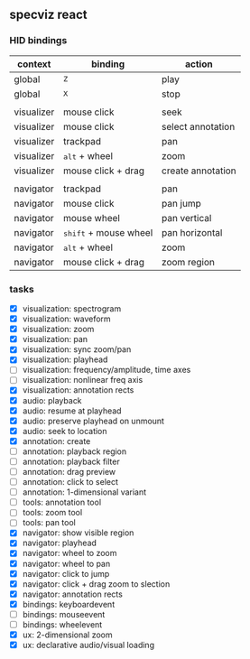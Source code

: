 ## specviz react

### HID bindings

|context|binding|action|
|--|--|--|
|global|<kbd>Z</kbd>|play|
|global|<kbd>X</kbd>|stop|
||||
|visualizer|mouse click|seek|
|visualizer|mouse click|select annotation|
|visualizer|trackpad|pan|
|visualizer|<kbd>alt</kbd> + wheel|zoom|
|visualizer|mouse click + drag|create annotation|
||||
|navigator|trackpad|pan|
|navigator|mouse click|pan jump|
|navigator|mouse wheel|pan vertical|
|navigator|<kbd>shift</kbd> + mouse wheel|pan horizontal|
|navigator|<kbd>alt</kbd> + wheel|zoom|
|navigator|mouse click + drag|zoom region|

### tasks

- [x] visualization: spectrogram
- [x] visualization: waveform
- [x] visualization: zoom
- [x] visualization: pan
- [x] visualization: sync zoom/pan
- [x] visualization: playhead
- [ ] visualization: frequency/amplitude, time axes
- [ ] visualization: nonlinear freq axis
- [x] visualization: annotation rects
- [x] audio: playback
- [x] audio: resume at playhead
- [x] audio: preserve playhead on unmount
- [x] audio: seek to location
- [x] annotation: create
- [ ] annotation: playback region
- [ ] annotation: playback filter
- [ ] annotation: drag preview
- [ ] annotation: click to select
- [ ] annotation: 1-dimensional variant
- [ ] tools: annotation tool
- [ ] tools: zoom tool
- [ ] tools: pan tool
- [x] navigator: show visible region
- [x] navigator: playhead
- [x] navigator: wheel to zoom
- [x] navigator: wheel to pan
- [x] navigator: click to jump
- [x] navigator: click + drag zoom to slection
- [x] navigator: annotation rects
- [x] bindings: keyboardevent
- [ ] bindings: mouseevent
- [ ] bindings: wheelevent
- [x] ux: 2-dimensional zoom
- [x] ux: declarative audio/visual loading
